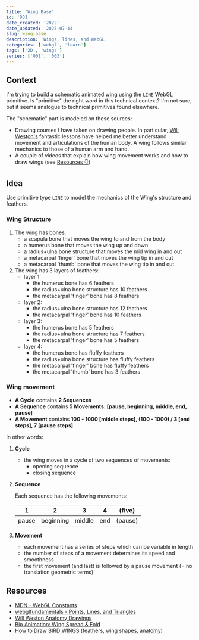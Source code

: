 ```yaml
---
title: 'Wing Base'
id: '001'
date_created: '2022'
date_updated: '2025-07-14'
slug: wing-base
description: 'Wings, lines, and WebGL'
categories: ['webgl', 'learn']
tags: ['2D', 'wings']
series: ['001', '003']
---
```

## Context

I'm trying to build a schematic animated wing using the `LINE` WebGL primitive. Is "primitive" the right word in this technical context? I'm not sure, but it seems analogue to technical primitives found elsewhere.

The "schematic" part is modeled on these sources:

- Drawing courses I have taken on drawing people. In particular, [Will Weston's](https://drawingamerica.com/instructors/weston/) fantastic lessons have helped me better understand movement and articulations of the human body. A wing follows similar mechanics to those of a human arm and hand.
- A couple of videos that explain how wing movement works and how to draw wings (see [Resources 👇](#resources))

## Idea

Use primitive type `LINE` to model the mechanics of the Wing's structure and feathers.

### Wing Structure

1. The wing has bones:
   - a scapula bone that moves the wing to and from the body
   - a humerus bone that moves the wing up and down
   - a radius+ulna bone structure that moves the mid wing in and out
   - a metacarpal 'finger' bone that moves the wing tip in and out
   - a metacarpal 'thumb' bone that moves the wing tip in and out
1. The wing has 3 layers of feathers:
   - layer 1:
     - the humerus bone has 6 feathers
     - the radius+ulna bone structure has 10 feathers
     - the metacarpal 'finger' bone has 8 feathers
   - layer 2:
     - the radius+ulna bone structure has 12 feathers
     - the metacarpal 'finger' bone has 10 feathers
   - layer 3:
     - the humerus bone has 5 feathers
     - the radius+ulna bone structure has 7 feathers
     - the metacarpal 'finger' bone has 5 feathers
   - layer 4:
     - the humerus bone has fluffy feathers
     - the radius+ulna bone structure has fluffy feathers
     - the metacarpal 'finger' bone has fluffy feathers
     - the metacarpal 'thumb' bone has 3 feathers

### Wing movement

- **A Cycle** contains **2 Sequences**
- **A Sequence** contains **5 Movements: [pause, beginning, middle, end, pause]**
- **A Movement** contains  **100 - 1000 [middle steps], (100 - 1000) / 3 [end steps], 7 [pause steps]**

In other words:

1. **Cycle**
   - the wing moves in a cycle of two sequences of movements:
     - opening sequence
     - closing sequence
1. **Sequence**

   Each sequence has the following movements:

   | 1     | 2         | 3      | 4   | (five)  |
   | ----- | --------- | -------|---- |-------- |
   | pause | beginning | middle | end | (pause) |

1. **Movement**
   - each movement has a series of steps which can be variable in length
   - the number of steps of a movement determines its speed and smoothness
   - the first movement (and last) is followed by a pause movement (= no translation geometric terms)

<h2 id="resources">Resources</h2>

- [MDN - WebGL Constants](https://developer.mozilla.org/en-US/docs/Web/API/WebGL_API/Constants)
- [webglfundamentals - Points, Lines, and Triangles](https://webglfundamentals.org/webgl/lessons/webgl-points-lines-triangles.html)
- [Will Weston Anatomy Drawings](https://www.youtube.com/watch?v=dHDvRJD0o44)
- [Bio Animation: Wing Spread & Fold](https://www.youtube.com/watch?v=GFCgwglikcY&list=PLM5hYIDGPIikMe2ZoRpVtsp2cTgsTOgXc&index=1)
- [How to Draw BIRD WINGS (feathers, wing shapes, anatomy)](https://www.youtube.com/watch?v=HBOO9vvizco&list=PLM5hYIDGPIikMe2ZoRpVtsp2cTgsTOgXc&index=2)
